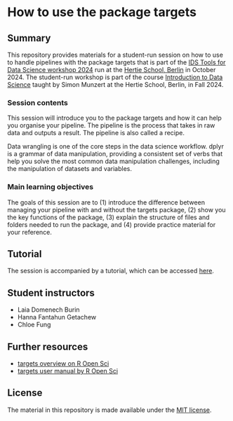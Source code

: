 # How to use the package targets


## Summary

This repository provides materials for a student-run session on how to use to handle pipelines with the package targets that is part of the [IDS Tools for Data Science workshop 2024](https://github.com/intro-to-data-science-24-workshop) run at the [Hertie School, Berlin](https://www.hertie-school.org/en/) in October 2024. The student-run workshop is part of the course [Introduction to Data Science](https://github.com/intro-to-data-science-24) taught by Simon Munzert at the Hertie School, Berlin, in Fall 2024.

### Session contents

This session will introduce you to the package targets and how it can help you organise your pipeline. The pipeline is the process that takes in raw data and outputs a result. The pipeline is also called a recipe.

Data wrangling is one of the core steps in the data science workflow. dplyr is a grammar of data manipulation, providing a consistent set of verbs that help you solve the most common data manipulation challenges, including the manipulation of datasets and variables.

### Main learning objectives

The goals of this session are to (1) introduce the difference between managing your pipeline with and without the targets package, (2) show you the key functions of the package, (3) explain the structure of files and folders needed to run the package, and (4) provide practice material for your reference.


## Tutorial

The session is accompanied by a tutorial, which can be accessed [here](https://github.com/ldmnch/pipelines-with-targets).


## Student instructors

- Laia Domenech Burin
- Hanna Fantahun Getachew
- Chloe Fung


## Further resources

- [targets overview on R Open Sci](https://docs.ropensci.org/targets/)
- [targets user manual by R Open Sci](https://books.ropensci.org/targets/)


## License

The material in this repository is made available under the [MIT license](http://opensource.org/licenses/mit-license.php). 

